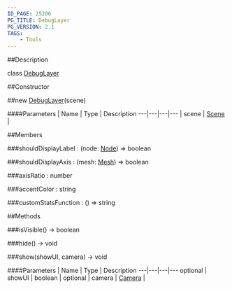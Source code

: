 ```yaml
---
ID_PAGE: 25206
PG_TITLE: DebugLayer
PG_VERSION: 2.1
TAGS:
    - Tools
---
```

##Description

class [DebugLayer](/classes/2.2/DebugLayer)



##Constructor

##new [DebugLayer](/classes/2.2/DebugLayer)(scene)



####Parameters
 | Name | Type | Description
---|---|---|---
 | scene | [Scene](/classes/2.2/Scene) | 

##Members

###shouldDisplayLabel : (node: [Node](/classes/2.2/Node)) =&gt; boolean



###shouldDisplayAxis : (mesh: [Mesh](/classes/2.2/Mesh)) =&gt; boolean



###axisRatio : number



###accentColor : string



###customStatsFunction : () =&gt; string



##Methods

###isVisible() &rarr; boolean


###hide() &rarr; void


###show(showUI, camera) &rarr; void



####Parameters
 | Name | Type | Description
---|---|---|---
optional | showUI | boolean | 
optional | camera | [Camera](/classes/2.2/Camera) | 

